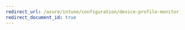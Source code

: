 ```yaml
---
redirect_url: /azure/intune/configuration/device-profile-monitor
redirect_document_id: true
---
```

